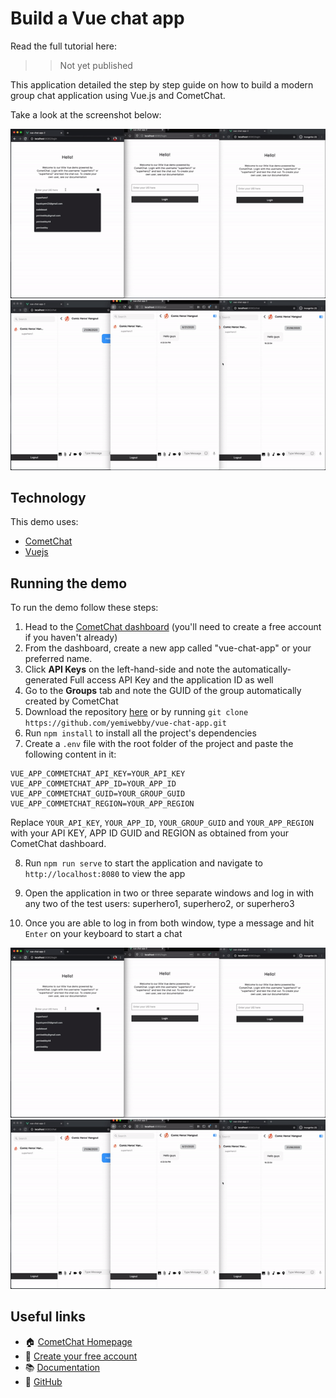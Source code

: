 # Build a Vue chat app

Read the full tutorial here:

> > Not yet published

This application detailed the step by step guide on how to build a modern group chat application using Vue.js and CometChat.

Take a look at the screenshot below:

<img src="screenshots/screenshot_1.gif">

<img src="screenshots/screenshot_2.gif">

## Technology

This demo uses:

- [CometChat](https://cometchat.com/)
- [Vuejs](https://vuejs.org/)

## Running the demo

To run the demo follow these steps:

1. Head to the [CometChat dashboard](https://app.cometchat.com/) (you'll need to create a free account if you haven't already)
2. From the dashboard, create a new app called "vue-chat-app" or your preferred name.
3. Click **API Keys** on the left-hand-side and note the automatically-generated Full access API Key and the application ID as well
4. Go to the **Groups** tab and note the GUID of the group automatically created by CometChat
5. Download the repository [here](https://github.com/yemiwebby/vue-chat-app/archive/master.zip) or by running `git clone https://github.com/yemiwebby/vue-chat-app.git`
6. Run `npm install` to install all the project's dependencies
7. Create a `.env` file with the root folder of the project and paste the following content in it:

```
VUE_APP_COMMETCHAT_API_KEY=YOUR_API_KEY
VUE_APP_COMMETCHAT_APP_ID=YOUR_APP_ID
VUE_APP_COMMETCHAT_GUID=YOUR_GROUP_GUID
VUE_APP_COMMETCHAT_REGION=YOUR_APP_REGION
```

Replace `YOUR_API_KEY`, `YOUR_APP_ID`, `YOUR_GROUP_GUID` and `YOUR_APP_REGION` with your API KEY, APP ID GUID and REGION as obtained from your CometChat dashboard.

8. Run `npm run serve` to start the application and navigate to `http://localhost:8080` to view the app

9) Open the application in two or three separate windows and log in with any two of the test users: superhero1, superhero2, or superhero3

10) Once you are able to log in from both window, type a message and hit `Enter` on your keyboard to start a chat

<img src="screenshots/screenshot_1.gif">

<img src="screenshots/screenshot_2.gif">

## Useful links

- 🏠 [CometChat Homepage](https://www.cometchat.com/pro)
- 🚀 [Create your free account](https://app.cometchat.com/#/apps)
- 📚 [Documentation](https://prodocs.cometchat.com/docs)
- 👾 [GitHub](https://github.com/CometChat-Pro)
